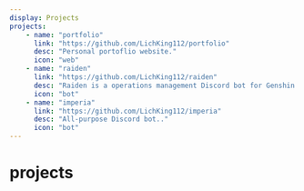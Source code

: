 ```yaml
---
display: Projects
projects:
    - name: "portfolio"
      link: "https://github.com/LichKing112/portfolio"
      desc: "Personal portoflio website."
      icon: "web"
    - name: "raiden"
      link: "https://github.com/LichKing112/raiden"
      desc: "Raiden is a operations management Discord bot for Genshin Impact ID."
      icon: "bot"
    - name: "imperia"
      link: "https://github.com/LichKing112/imperia"
      desc: "All-purpose Discord bot.."
      icon: "bot"
---
```


# projects
